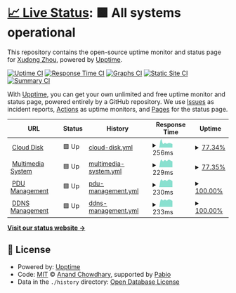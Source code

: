 # [📈 Live Status](https://ENDlezZenith.github.io/status): <!--live status--> **🟩 All systems operational**

This repository contains the open-source uptime monitor and status page for [Xudong Zhou](https://ENDlezZenith.github.io/status), powered by [Upptime](https://github.com/upptime/upptime).

[![Uptime CI](https://github.com/ENDlezZenith/status/workflows/Uptime%20CI/badge.svg)](https://github.com/ENDlezZenith/status/actions?query=workflow%3A%22Uptime+CI%22)
[![Response Time CI](https://github.com/ENDlezZenith/status/workflows/Response%20Time%20CI/badge.svg)](https://github.com/ENDlezZenith/status/actions?query=workflow%3A%22Response+Time+CI%22)
[![Graphs CI](https://github.com/ENDlezZenith/status/workflows/Graphs%20CI/badge.svg)](https://github.com/ENDlezZenith/status/actions?query=workflow%3A%22Graphs+CI%22)
[![Static Site CI](https://github.com/ENDlezZenith/status/workflows/Static%20Site%20CI/badge.svg)](https://github.com/ENDlezZenith/status/actions?query=workflow%3A%22Static+Site+CI%22)
[![Summary CI](https://github.com/ENDlezZenith/status/workflows/Summary%20CI/badge.svg)](https://github.com/ENDlezZenith/status/actions?query=workflow%3A%22Summary+CI%22)

With [Upptime](https://upptime.js.org), you can get your own unlimited and free uptime monitor and status page, powered entirely by a GitHub repository. We use [Issues](https://github.com/ENDlezZenith/status/issues) as incident reports, [Actions](https://github.com/ENDlezZenith/status/actions) as uptime monitors, and [Pages](https://ENDlezZenith.github.io/status) for the status page.

<!--start: status pages-->
<!-- This summary is generated by Upptime (https://github.com/upptime/upptime) -->
<!-- Do not edit this manually, your changes will be overwritten -->
<!-- prettier-ignore -->
| URL | Status | History | Response Time | Uptime |
| --- | ------ | ------- | ------------- | ------ |
| <img alt="" src="https://icons.duckduckgo.com/ip3/null.ico" height="13"> [Cloud Disk](endzz.eu.org) | 🟩 Up | [cloud-disk.yml](https://github.com/ENDlezZenith/status/commits/HEAD/history/cloud-disk.yml) | <details><summary><img alt="Response time graph" src="./graphs/cloud-disk/response-time-week.png" height="20"> 256ms</summary><br><a href="https://ENDlezZenith.github.io/status/history/cloud-disk"><img alt="Response time 256" src="https://img.shields.io/endpoint?url=https%3A%2F%2Fraw.githubusercontent.com%2FENDlezZenith%2Fstatus%2FHEAD%2Fapi%2Fcloud-disk%2Fresponse-time.json"></a><br><a href="https://ENDlezZenith.github.io/status/history/cloud-disk"><img alt="24-hour response time 219" src="https://img.shields.io/endpoint?url=https%3A%2F%2Fraw.githubusercontent.com%2FENDlezZenith%2Fstatus%2FHEAD%2Fapi%2Fcloud-disk%2Fresponse-time-day.json"></a><br><a href="https://ENDlezZenith.github.io/status/history/cloud-disk"><img alt="7-day response time 256" src="https://img.shields.io/endpoint?url=https%3A%2F%2Fraw.githubusercontent.com%2FENDlezZenith%2Fstatus%2FHEAD%2Fapi%2Fcloud-disk%2Fresponse-time-week.json"></a><br><a href="https://ENDlezZenith.github.io/status/history/cloud-disk"><img alt="30-day response time 256" src="https://img.shields.io/endpoint?url=https%3A%2F%2Fraw.githubusercontent.com%2FENDlezZenith%2Fstatus%2FHEAD%2Fapi%2Fcloud-disk%2Fresponse-time-month.json"></a><br><a href="https://ENDlezZenith.github.io/status/history/cloud-disk"><img alt="1-year response time 256" src="https://img.shields.io/endpoint?url=https%3A%2F%2Fraw.githubusercontent.com%2FENDlezZenith%2Fstatus%2FHEAD%2Fapi%2Fcloud-disk%2Fresponse-time-year.json"></a></details> | <details><summary><a href="https://ENDlezZenith.github.io/status/history/cloud-disk">77.34%</a></summary><a href="https://ENDlezZenith.github.io/status/history/cloud-disk"><img alt="All-time uptime 77.34%" src="https://img.shields.io/endpoint?url=https%3A%2F%2Fraw.githubusercontent.com%2FENDlezZenith%2Fstatus%2FHEAD%2Fapi%2Fcloud-disk%2Fuptime.json"></a><br><a href="https://ENDlezZenith.github.io/status/history/cloud-disk"><img alt="24-hour uptime 100.00%" src="https://img.shields.io/endpoint?url=https%3A%2F%2Fraw.githubusercontent.com%2FENDlezZenith%2Fstatus%2FHEAD%2Fapi%2Fcloud-disk%2Fuptime-day.json"></a><br><a href="https://ENDlezZenith.github.io/status/history/cloud-disk"><img alt="7-day uptime 77.34%" src="https://img.shields.io/endpoint?url=https%3A%2F%2Fraw.githubusercontent.com%2FENDlezZenith%2Fstatus%2FHEAD%2Fapi%2Fcloud-disk%2Fuptime-week.json"></a><br><a href="https://ENDlezZenith.github.io/status/history/cloud-disk"><img alt="30-day uptime 77.34%" src="https://img.shields.io/endpoint?url=https%3A%2F%2Fraw.githubusercontent.com%2FENDlezZenith%2Fstatus%2FHEAD%2Fapi%2Fcloud-disk%2Fuptime-month.json"></a><br><a href="https://ENDlezZenith.github.io/status/history/cloud-disk"><img alt="1-year uptime 77.34%" src="https://img.shields.io/endpoint?url=https%3A%2F%2Fraw.githubusercontent.com%2FENDlezZenith%2Fstatus%2FHEAD%2Fapi%2Fcloud-disk%2Fuptime-year.json"></a></details>
| <img alt="" src="https://icons.duckduckgo.com/ip3/null.ico" height="13"> [Multimedia System](endzz.eu.org) | 🟩 Up | [multimedia-system.yml](https://github.com/ENDlezZenith/status/commits/HEAD/history/multimedia-system.yml) | <details><summary><img alt="Response time graph" src="./graphs/multimedia-system/response-time-week.png" height="20"> 229ms</summary><br><a href="https://ENDlezZenith.github.io/status/history/multimedia-system"><img alt="Response time 229" src="https://img.shields.io/endpoint?url=https%3A%2F%2Fraw.githubusercontent.com%2FENDlezZenith%2Fstatus%2FHEAD%2Fapi%2Fmultimedia-system%2Fresponse-time.json"></a><br><a href="https://ENDlezZenith.github.io/status/history/multimedia-system"><img alt="24-hour response time 217" src="https://img.shields.io/endpoint?url=https%3A%2F%2Fraw.githubusercontent.com%2FENDlezZenith%2Fstatus%2FHEAD%2Fapi%2Fmultimedia-system%2Fresponse-time-day.json"></a><br><a href="https://ENDlezZenith.github.io/status/history/multimedia-system"><img alt="7-day response time 229" src="https://img.shields.io/endpoint?url=https%3A%2F%2Fraw.githubusercontent.com%2FENDlezZenith%2Fstatus%2FHEAD%2Fapi%2Fmultimedia-system%2Fresponse-time-week.json"></a><br><a href="https://ENDlezZenith.github.io/status/history/multimedia-system"><img alt="30-day response time 229" src="https://img.shields.io/endpoint?url=https%3A%2F%2Fraw.githubusercontent.com%2FENDlezZenith%2Fstatus%2FHEAD%2Fapi%2Fmultimedia-system%2Fresponse-time-month.json"></a><br><a href="https://ENDlezZenith.github.io/status/history/multimedia-system"><img alt="1-year response time 229" src="https://img.shields.io/endpoint?url=https%3A%2F%2Fraw.githubusercontent.com%2FENDlezZenith%2Fstatus%2FHEAD%2Fapi%2Fmultimedia-system%2Fresponse-time-year.json"></a></details> | <details><summary><a href="https://ENDlezZenith.github.io/status/history/multimedia-system">77.35%</a></summary><a href="https://ENDlezZenith.github.io/status/history/multimedia-system"><img alt="All-time uptime 77.35%" src="https://img.shields.io/endpoint?url=https%3A%2F%2Fraw.githubusercontent.com%2FENDlezZenith%2Fstatus%2FHEAD%2Fapi%2Fmultimedia-system%2Fuptime.json"></a><br><a href="https://ENDlezZenith.github.io/status/history/multimedia-system"><img alt="24-hour uptime 100.00%" src="https://img.shields.io/endpoint?url=https%3A%2F%2Fraw.githubusercontent.com%2FENDlezZenith%2Fstatus%2FHEAD%2Fapi%2Fmultimedia-system%2Fuptime-day.json"></a><br><a href="https://ENDlezZenith.github.io/status/history/multimedia-system"><img alt="7-day uptime 77.35%" src="https://img.shields.io/endpoint?url=https%3A%2F%2Fraw.githubusercontent.com%2FENDlezZenith%2Fstatus%2FHEAD%2Fapi%2Fmultimedia-system%2Fuptime-week.json"></a><br><a href="https://ENDlezZenith.github.io/status/history/multimedia-system"><img alt="30-day uptime 77.35%" src="https://img.shields.io/endpoint?url=https%3A%2F%2Fraw.githubusercontent.com%2FENDlezZenith%2Fstatus%2FHEAD%2Fapi%2Fmultimedia-system%2Fuptime-month.json"></a><br><a href="https://ENDlezZenith.github.io/status/history/multimedia-system"><img alt="1-year uptime 77.35%" src="https://img.shields.io/endpoint?url=https%3A%2F%2Fraw.githubusercontent.com%2FENDlezZenith%2Fstatus%2FHEAD%2Fapi%2Fmultimedia-system%2Fuptime-year.json"></a></details>
| <img alt="" src="https://icons.duckduckgo.com/ip3/null.ico" height="13"> [PDU Management](endzz.eu.org) | 🟩 Up | [pdu-management.yml](https://github.com/ENDlezZenith/status/commits/HEAD/history/pdu-management.yml) | <details><summary><img alt="Response time graph" src="./graphs/pdu-management/response-time-week.png" height="20"> 230ms</summary><br><a href="https://ENDlezZenith.github.io/status/history/pdu-management"><img alt="Response time 230" src="https://img.shields.io/endpoint?url=https%3A%2F%2Fraw.githubusercontent.com%2FENDlezZenith%2Fstatus%2FHEAD%2Fapi%2Fpdu-management%2Fresponse-time.json"></a><br><a href="https://ENDlezZenith.github.io/status/history/pdu-management"><img alt="24-hour response time 214" src="https://img.shields.io/endpoint?url=https%3A%2F%2Fraw.githubusercontent.com%2FENDlezZenith%2Fstatus%2FHEAD%2Fapi%2Fpdu-management%2Fresponse-time-day.json"></a><br><a href="https://ENDlezZenith.github.io/status/history/pdu-management"><img alt="7-day response time 230" src="https://img.shields.io/endpoint?url=https%3A%2F%2Fraw.githubusercontent.com%2FENDlezZenith%2Fstatus%2FHEAD%2Fapi%2Fpdu-management%2Fresponse-time-week.json"></a><br><a href="https://ENDlezZenith.github.io/status/history/pdu-management"><img alt="30-day response time 230" src="https://img.shields.io/endpoint?url=https%3A%2F%2Fraw.githubusercontent.com%2FENDlezZenith%2Fstatus%2FHEAD%2Fapi%2Fpdu-management%2Fresponse-time-month.json"></a><br><a href="https://ENDlezZenith.github.io/status/history/pdu-management"><img alt="1-year response time 230" src="https://img.shields.io/endpoint?url=https%3A%2F%2Fraw.githubusercontent.com%2FENDlezZenith%2Fstatus%2FHEAD%2Fapi%2Fpdu-management%2Fresponse-time-year.json"></a></details> | <details><summary><a href="https://ENDlezZenith.github.io/status/history/pdu-management">100.00%</a></summary><a href="https://ENDlezZenith.github.io/status/history/pdu-management"><img alt="All-time uptime 100.00%" src="https://img.shields.io/endpoint?url=https%3A%2F%2Fraw.githubusercontent.com%2FENDlezZenith%2Fstatus%2FHEAD%2Fapi%2Fpdu-management%2Fuptime.json"></a><br><a href="https://ENDlezZenith.github.io/status/history/pdu-management"><img alt="24-hour uptime 100.00%" src="https://img.shields.io/endpoint?url=https%3A%2F%2Fraw.githubusercontent.com%2FENDlezZenith%2Fstatus%2FHEAD%2Fapi%2Fpdu-management%2Fuptime-day.json"></a><br><a href="https://ENDlezZenith.github.io/status/history/pdu-management"><img alt="7-day uptime 100.00%" src="https://img.shields.io/endpoint?url=https%3A%2F%2Fraw.githubusercontent.com%2FENDlezZenith%2Fstatus%2FHEAD%2Fapi%2Fpdu-management%2Fuptime-week.json"></a><br><a href="https://ENDlezZenith.github.io/status/history/pdu-management"><img alt="30-day uptime 100.00%" src="https://img.shields.io/endpoint?url=https%3A%2F%2Fraw.githubusercontent.com%2FENDlezZenith%2Fstatus%2FHEAD%2Fapi%2Fpdu-management%2Fuptime-month.json"></a><br><a href="https://ENDlezZenith.github.io/status/history/pdu-management"><img alt="1-year uptime 100.00%" src="https://img.shields.io/endpoint?url=https%3A%2F%2Fraw.githubusercontent.com%2FENDlezZenith%2Fstatus%2FHEAD%2Fapi%2Fpdu-management%2Fuptime-year.json"></a></details>
| <img alt="" src="https://icons.duckduckgo.com/ip3/null.ico" height="13"> [DDNS Management](endzz.eu.org) | 🟩 Up | [ddns-management.yml](https://github.com/ENDlezZenith/status/commits/HEAD/history/ddns-management.yml) | <details><summary><img alt="Response time graph" src="./graphs/ddns-management/response-time-week.png" height="20"> 233ms</summary><br><a href="https://ENDlezZenith.github.io/status/history/ddns-management"><img alt="Response time 233" src="https://img.shields.io/endpoint?url=https%3A%2F%2Fraw.githubusercontent.com%2FENDlezZenith%2Fstatus%2FHEAD%2Fapi%2Fddns-management%2Fresponse-time.json"></a><br><a href="https://ENDlezZenith.github.io/status/history/ddns-management"><img alt="24-hour response time 221" src="https://img.shields.io/endpoint?url=https%3A%2F%2Fraw.githubusercontent.com%2FENDlezZenith%2Fstatus%2FHEAD%2Fapi%2Fddns-management%2Fresponse-time-day.json"></a><br><a href="https://ENDlezZenith.github.io/status/history/ddns-management"><img alt="7-day response time 233" src="https://img.shields.io/endpoint?url=https%3A%2F%2Fraw.githubusercontent.com%2FENDlezZenith%2Fstatus%2FHEAD%2Fapi%2Fddns-management%2Fresponse-time-week.json"></a><br><a href="https://ENDlezZenith.github.io/status/history/ddns-management"><img alt="30-day response time 233" src="https://img.shields.io/endpoint?url=https%3A%2F%2Fraw.githubusercontent.com%2FENDlezZenith%2Fstatus%2FHEAD%2Fapi%2Fddns-management%2Fresponse-time-month.json"></a><br><a href="https://ENDlezZenith.github.io/status/history/ddns-management"><img alt="1-year response time 233" src="https://img.shields.io/endpoint?url=https%3A%2F%2Fraw.githubusercontent.com%2FENDlezZenith%2Fstatus%2FHEAD%2Fapi%2Fddns-management%2Fresponse-time-year.json"></a></details> | <details><summary><a href="https://ENDlezZenith.github.io/status/history/ddns-management">100.00%</a></summary><a href="https://ENDlezZenith.github.io/status/history/ddns-management"><img alt="All-time uptime 100.00%" src="https://img.shields.io/endpoint?url=https%3A%2F%2Fraw.githubusercontent.com%2FENDlezZenith%2Fstatus%2FHEAD%2Fapi%2Fddns-management%2Fuptime.json"></a><br><a href="https://ENDlezZenith.github.io/status/history/ddns-management"><img alt="24-hour uptime 100.00%" src="https://img.shields.io/endpoint?url=https%3A%2F%2Fraw.githubusercontent.com%2FENDlezZenith%2Fstatus%2FHEAD%2Fapi%2Fddns-management%2Fuptime-day.json"></a><br><a href="https://ENDlezZenith.github.io/status/history/ddns-management"><img alt="7-day uptime 100.00%" src="https://img.shields.io/endpoint?url=https%3A%2F%2Fraw.githubusercontent.com%2FENDlezZenith%2Fstatus%2FHEAD%2Fapi%2Fddns-management%2Fuptime-week.json"></a><br><a href="https://ENDlezZenith.github.io/status/history/ddns-management"><img alt="30-day uptime 100.00%" src="https://img.shields.io/endpoint?url=https%3A%2F%2Fraw.githubusercontent.com%2FENDlezZenith%2Fstatus%2FHEAD%2Fapi%2Fddns-management%2Fuptime-month.json"></a><br><a href="https://ENDlezZenith.github.io/status/history/ddns-management"><img alt="1-year uptime 100.00%" src="https://img.shields.io/endpoint?url=https%3A%2F%2Fraw.githubusercontent.com%2FENDlezZenith%2Fstatus%2FHEAD%2Fapi%2Fddns-management%2Fuptime-year.json"></a></details>

<!--end: status pages-->

[**Visit our status website →**](https://ENDlezZenith.github.io/status)

## 📄 License

- Powered by: [Upptime](https://github.com/upptime/upptime)
- Code: [MIT](./LICENSE) © [Anand Chowdhary](https://anandchowdhary.com), supported by [Pabio](https://pabio.com)
- Data in the `./history` directory: [Open Database License](https://opendatacommons.org/licenses/odbl/1-0/)

